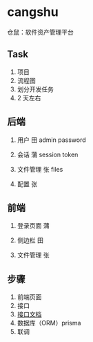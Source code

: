 # cangshu

仓鼠：软件资产管理平台

## Task

1. 项目
2. 流程图
3. 划分开发任务
4. 2 天左右

## 后端

1. 用户 田
   admin
   password

2. 会话 蒲
   session
   token

3. 文件管理 张
   files

4. 配置 张

## 前端

1. 登录页面 蒲

2. 侧边栏 田

3. 文件管理 张

## 步骤

1. 前端页面
2. 接口
3. [接口文档](apifox.com)
4. 数据库（ORM）prisma
5. 联调
